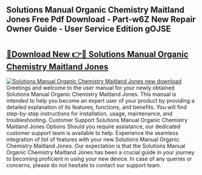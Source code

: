 ## Solutions Manual Organic Chemistry Maitland Jones Free Pdf Download - Part-w6Z New Repair Owner Guide - User Service Edition gOJSE

# <h2><a href="http://bc82007.oget.top/?id=Solutions+Manual+Organic+Chemistry+Maitland+Jones">🔗Download New 👉🔴 Solutions Manual Organic Chemistry Maitland Jones</a></h2>

[![Solutions Manual Organic Chemistry Maitland Jones new download](https://i.imgur.com/5g1atiW.png)](http://bc82007.oget.top/?id=Solutions+Manual+Organic+Chemistry+Maitland+Jones)
Greetings and welcome to the user manual for your newly obtained Solutions Manual Organic Chemistry Maitland Jones. This manual is intended to help you become an expert user of your product by providing a detailed explanation of its features, functions, and benefits. You will find step-by-step instructions for installation, usage, maintenance, and troubleshooting. Customer Support Solutions Manual Organic Chemistry Maitland Jones Options Should you require assistance, our dedicated customer support team is available to help. Experience the seamless integration of list of features with your new Solutions Manual Organic Chemistry Maitland Jones. Our expectation is that the Solutions Manual Organic Chemistry Maitland Jones has been a crucial guide in your journey to becoming proficient in using your new device. In case of any queries or concerns, please do not hesitate to contact our support team.
